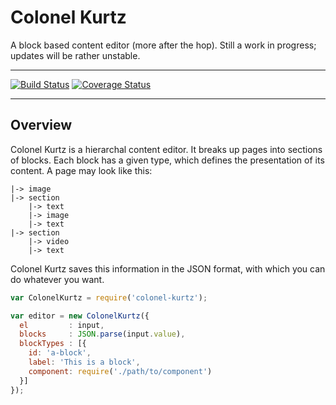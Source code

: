 # Colonel Kurtz

A block based content editor (more after the hop). Still a work in progress; updates will be rather unstable.

---

[![Build Status](https://travis-ci.org/vigetlabs/colonel-kurtz.png?branch=master)](https://travis-ci.org/vigetlabs/colonel-kurtz)
[![Coverage Status](https://coveralls.io/repos/vigetlabs/colonel-kurtz/badge.svg)](https://coveralls.io/r/vigetlabs/colonel-kurtz)

---

## Overview

Colonel Kurtz is a hierarchal content editor. It breaks up
pages into sections of blocks. Each block has a given type, which
defines the presentation of its content. A page may look like this:

```
|-> image
|-> section
    |-> text
    |-> image
    |-> text
|-> section
    |-> video
    |-> text
```

Colonel Kurtz saves this information in the JSON format, with which
you can do whatever you want.

```javascript
var ColonelKurtz = require('colonel-kurtz');

var editor = new ColonelKurtz({
  el         : input,
  blocks     : JSON.parse(input.value),
  blockTypes : [{
    id: 'a-block',
    label: 'This is a block',
    component: require('./path/to/component')
  }]
});
```
